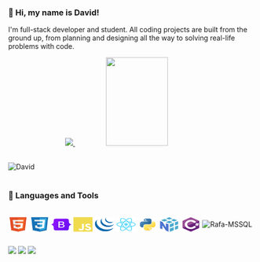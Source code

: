 ### 👋 Hi, my name is David!
I'm full-stack developer and student. All coding projects are built from the ground up, from planning and designing all the way to solving real-life problems with code. 

<div align="center">
  <a href="https://github.com/DavidEgoyan">
  <img height="180em" src="https://github-readme-stats-sigma-five.vercel.app/api?username=DavidEgoyan&show_icons=true&theme=dark&include_all_commits=false&count_private=true"/>
  <img height="180em" width="50%" src="https://github-readme-stats-sigma-five.vercel.app/api/top-langs/?username=DavidEgoyan&theme=dark&layout=compact&hide=html"/>

</div>
 <br>
<p><a href="https://www.buymeacoffee.com/davidegoyan" target="_blank"> <img align="left" src="https://cdn.buymeacoffee.com/buttons/v2/default-yellow.png" height="50" width="210" alt="David" /></a></p><br><br>
  
### 🧰 Languages and Tools
 
<div style="display: inline_block"><br>
  <img align="center" alt="Rafa-HTML" height="30" width="40" src="https://raw.githubusercontent.com/devicons/devicon/master/icons/html5/html5-original.svg">
  <img align="center" alt="Rafa-CSS" height="30" width="40" src="https://raw.githubusercontent.com/devicons/devicon/master/icons/css3/css3-original.svg">
  <img align="center" alt="Rafa-Bootstrap" height="30" width="40" src="https://raw.githubusercontent.com/devicons/devicon/master/icons/bootstrap/bootstrap-original.svg">
  <img align="center" alt="Rafa-Js" height="30" width="40" src="https://raw.githubusercontent.com/devicons/devicon/master/icons/javascript/javascript-plain.svg">
  <img align="center" alt="Rafa-JQuery" height="30" width="40" src="https://raw.githubusercontent.com/devicons/devicon/master/icons/jquery/jquery-plain.svg">
  <img align="center" alt="Rafa-React" height="30" width="40" src="https://raw.githubusercontent.com/devicons/devicon/master/icons/react/react-original.svg">
  <img align="center" alt="Rafa-Python" height="30" width="40" src="https://raw.githubusercontent.com/devicons/devicon/master/icons/python/python-original.svg">
  <img align="center" alt="Rafa-Numpy" height="30" width="40" src="https://raw.githubusercontent.com/devicons/devicon/master/icons/numpy/numpy-original.svg">
  <img align="center" alt="Rafa-CSharp" height="30" width="40" src="https://raw.githubusercontent.com/devicons/devicon/master/icons/csharp/csharp-original.svg">
  <img align="center" alt="Rafa-MSSQL" height="40" width="40" src="https://www.svgrepo.com/show/303229/microsoft-sql-server-logo.svg">

</div>
  
  ##
 
<div>
    <a href="https://www.linkedin.com/in/david-egoyan-2322071a8/" target="_blank"><img src="https://img.shields.io/badge/LinkedIn-0077B5?style=for-the-badge&logo=linkedin&logoColor=white" target="_blank"></a>
  <a href="https://instagram.com/dav66d?igshid=YmMyMTA2M2Y=" target="_blank"><img src="https://img.shields.io/badge/-Instagram-%23E4405F?style=for-the-badge&logo=instagram&logoColor=white" target="_blank"></a>
  <a href = "mailto:dato.egoyan@gmail.com"><img src="https://img.shields.io/badge/-Gmail-%23333?style=for-the-badge&logo=gmail&logoColor=white" target="_blank"></a>
